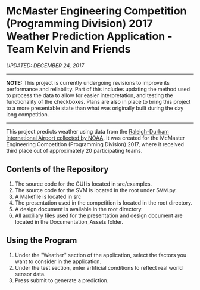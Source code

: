 # McMaster Engineering Competition (Programming Division) 2017 Weather Prediction Application - Team Kelvin and Friends

*UPDATED: DECEMBER 24, 2017*

---
**NOTE:** This project is currently undergoing revisions to improve its performance and reliability. Part of this includes updating the method used to process the data to allow for easier interpretation, and testing the functionality of the checkboxes. Plans are also in place to bring this project to a more presentable state than what was originally built during the day long competition.

---
This project predicts weather using data from the [Raleigh-Durham International Airport collected by NOAA](https://catalog.data.gov/dataset/local-weather-archive). It was created for the McMaster Engineering Competition (Programming Division) 2017, where it received third place out of approximately 20 participating teams.

## Contents of the Repository
1. The source code for the GUI is located in src/examples.
2. The source code for the SVM is located in the root under SVM.py.
3. A Makefile is located in src
4. The presentation used in the competition is located in the root directory.
5. A design document is available in the root directory.
6. All auxiliary files used for the presentation and design document are located in the Documentation_Assets folder.

## Using the Program
1. Under the "Weather" section of the application, select the factors you want to consider in the application.
2. Under the test section, enter artificial conditions to reflect real world sensor data.
3. Press submit to generate a prediction.